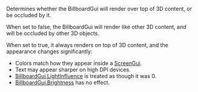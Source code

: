 Determines whether the BillboardGui will render over top of 3D content, or  
be occluded by it.

When set to false, the BillboardGui will render like other 3D content, and  
will be occluded by other 3D objects.

When set to true, it always renders on top of 3D content, and the  
appearance changes significantly:

*   Colors match how they appear inside a [ScreenGui](https://developer.roblox.com/en-us/api-reference/class/ScreenGui).
*   Text may appear sharper on high DPI devices.
*   [BillboardGui.LightInfluence](https://developer.roblox.com/en-us/api-reference/property/BillboardGui/LightInfluence) is treated as though it was 0.
*   [BillboardGui.Brightness](https://developer.roblox.com/en-us/api-reference/property/BillboardGui/Brightness) has no effect.